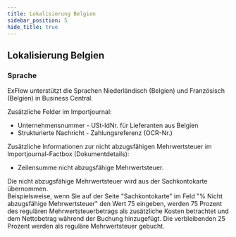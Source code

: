 ```yaml
---
title: Lokalisierung Belgien
sidebar_position: 5
hide_title: true
---
```

## Lokalisierung Belgien

### Sprache
ExFlow unterstützt die Sprachen Niederländisch (Belgien) und Französisch (Belgien) in Business Central.<br/>

Zusätzliche Felder im Importjournal:<br/>

* Unternehmensnummer - USt-IdNr. für Lieferanten aus Belgien
* Strukturierte Nachricht - Zahlungsreferenz (OCR-Nr.)<br/>

Zusätzliche Informationen zur nicht abzugsfähigen Mehrwertsteuer im Importjournal-Factbox (Dokumentdetails):
* Zeilensumme nicht abzugsfähige Mehrwertsteuer.<br/>

Die nicht abzugsfähige Mehrwertsteuer wird aus der Sachkontokarte übernommen. <br/>
Beispielsweise, wenn Sie auf der Seite "Sachkontokarte" im Feld "% Nicht abzugsfähige Mehrwertsteuer" den Wert 75 eingeben, werden 75 Prozent des regulären Mehrwertsteuerbetrags als zusätzliche Kosten betrachtet und dem Nettobetrag während der Buchung hinzugefügt. Die verbleibenden 25 Prozent werden als reguläre Mehrwertsteuer gebucht.
